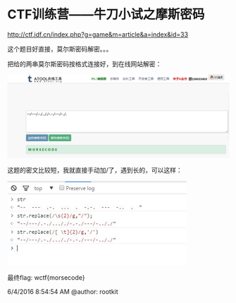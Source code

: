 # CTF训练营——牛刀小试之摩斯密码 #

http://ctf.idf.cn/index.php?g=game&m=article&a=index&id=33

这个题目好直接，莫尔斯密码解密。。。

把给的两串莫尔斯密码按格式连接好，到在线网站解密：

![](./img/0x04-1.jpg)

这题的密文比较短，我就直接手动加/了，遇到长的，可以这样：

![](./img/0x04-2.jpg)

最终flag: wctf{morsecode}

6/4/2016 8:54:54 AM @author: rootkit